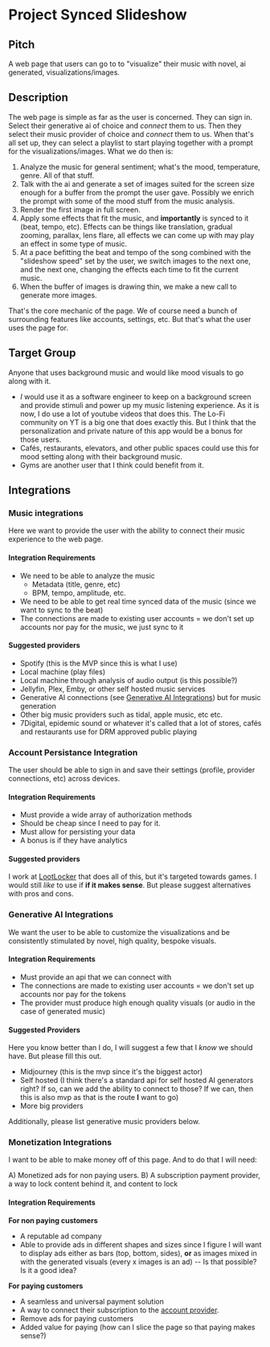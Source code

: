 # Project Synced Slideshow

## Pitch

A web page that users can go to to "visualize" their music with novel, ai generated, visualizations/images.

## Description

The web page is simple as far as the user is concerned. They can sign in. Select their generative ai of choice and *connect* them to us. Then they select their music provider of choice and *connect* them to us. When that's all set up, they can select a playlist to start playing together with a prompt for the visualizations/images. What we do then is:
1. Analyze the music for general sentiment; what's the mood, temperature, genre. All of that stuff.
2. Talk with the ai and generate a set of images suited for the screen size enough for a buffer from the prompt the user gave. Possibly we enrich the prompt with some of the mood stuff from the music analysis.
3. Render the first image in full screen.
4. Apply some effects that fit the music, and **importantly** is synced to it (beat, tempo, etc). Effects can be things like translation, gradual zooming, parallax, lens flare, all effects we can come up with may play an effect in some type of music.
5. At a pace befitting the beat and tempo of the song combined with the "slideshow speed" set by the user, we switch images to the next one, and the next one, changing the effects each time to fit the current music.
6. When the buffer of images is drawing thin, we make a new call to generate more images.

That's the core mechanic of the page. We of course need a bunch of surrounding features like accounts, settings, etc. But that's what the user uses the page for.

## Target Group

Anyone that uses background music and would like mood visuals to go along with it. 
- *I* would use it as a software engineer to keep on a background screen and provide stimuli and power up my music listening experience. As it is now, I do use a lot of youtube videos that does this. The Lo-Fi community on YT is a big one that does exactly this. But I think that the personalization and private nature of this app would be a bonus for those users.
- Cafés, restaurants, elevators, and other public spaces could use this for mood setting along with their background music.
- Gyms are another user that I think could benefit from it.

## Integrations

### Music integrations

Here we want to provide the user with the ability to connect their music experience to the web page. 

#### Integration Requirements

- We need to be able to analyze the music
  - Metadata (title, genre, etc)
  - BPM, tempo, amplitude, etc.
- We need to be able to get real time synced data of the music (since we want to sync to the beat)
- The connections are made to existing user accounts = we don't set up accounts nor pay for the music, we just sync to it

#### Suggested providers

- Spotify (this is the MVP since this is what I use)
- Local machine (play files)
- Local machine through analysis of audio output (is this possible?)
- Jellyfin, Plex, Emby, or other self hosted music services
- Generative AI connections (see [Generative AI Integrations](#generative-ai-integrations)) but for music generation
- Other big music providers such as tidal, apple music, etc etc.
- 7Digital, epidemic sound or whatever it's called that a lot of stores, cafés and restaurants use for DRM approved public playing

### Account Persistance Integration

The user should be able to sign in and save their settings (profile, provider connections, etc) across devices.

#### Integration Requirements

- Must provide a wide array of authorization methods
- Should be cheap since I need to pay for it.
- Must allow for persisting your data
- A bonus is if they have analytics

#### Suggested providers

I work at [LootLocker](https://lootlocker.com/about) that does all of this, but it's targeted towards games. I would still *like* to use if **if it makes sense**. But please suggest alternatives with pros and cons.

### Generative AI Integrations

We want the user to be able to customize the visualizations and be consistently stimulated by novel, high quality, bespoke visuals.

#### Integration Requirements

- Must provide an api that we can connect with
- The connections are made to existing user accounts = we don't set up accounts nor pay for the tokens
- The provider must produce high enough quality visuals (or audio in the case of generated music)

#### Suggested Providers

Here you know better than I do, I will suggest a few that I *know* we should have. But please fill this out.

- Midjourney (this is the mvp since it's the biggest actor)
- Self hosted (I think there's a standard api for self hosted AI generators right? If so, can we add the ability to connect to those? If we can, then this is also mvp as that is the route **I** want to go)
- More big providers

Additionally, please list generative music providers below.

### Monetization Integrations

I want to be able to make money off of this page. And to do that I will need:

A) Monetized ads for non paying users.
B) A subscription payment provider, a way to lock content behind it, and content to lock

#### Integration Requirements

**For non paying customers**
- A reputable ad company
- Able to provide ads in different shapes and sizes since I figure I will want to display ads either as bars (top, bottom, sides), **or** as images mixed in with the generated visuals (every x images is an ad) -- Is that possible? Is it a good idea?

**For paying customers**
- A seamless and universal payment solution
- A way to connect their subscription to the [account provider](#account-persistance-integration).
- Remove ads for paying customers
- Added value for paying (how can I slice the page so that paying makes sense?)